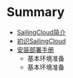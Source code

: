 # Summary

* [SailingCloud简介](README.md)
* [初识SailingCloud](chapter1.md)
* [安装部署手册](content/an_zhuang_bu_shu_shou_ce.md)
   * 基本环境准备
   * 基本环境准备


